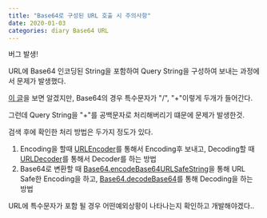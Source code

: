 ```yaml
---
title: "Base64로 구성된 URL 호출 시 주의사항"
date: 2020-01-03
categories: diary Base64 URL 
---
```

버그 발생!

URL에 Base64 인코딩된 String을 포함하여 Query String을 구성하여 보내는 과정에서 문제가 발생했다.

[이 글]을 보면 알겠지만, Base64의 경우 특수문자가 "/", "+"이렇게 두개가 들어간다.

그런데 Query String을 "+"를 공백문자로 처리해버리기 떄문에 문제가 발생한것.

검색 후에 확인한 처리 방법은 두가지 정도가 있다.

1. Encoding을 할때 [URLEncoder]를 통해서 Encoding후 보내고, Decoding할 때 [URLDecoder]를 통해서 Decoder를 하는 방법
2. Base64로 변환할 때 [Base64.encodeBase64URLSafeString]을 통해 URL Safe한 Encoding을 하고, [Base64.decodeBase64]를 통해 Decoding을 하는 방법

URL에 특수문자가 포함 될 경우 어떤예외상황이 나타나는지 확인하고 개발해야겠다..

[이 글]: https://ko.wikipedia.org/wiki/%EB%B2%A0%EC%9D%B4%EC%8A%A464
[URLEncoder]: https://docs.oracle.com/javase/8/docs/api/java/net/URLEncoder.html
[URLDecoder]: https://docs.oracle.com/javase/8/docs/api/java/net/URLDecoder.html
[Base64.encodeBase64URLSafeString]: https://commons.apache.org/proper/commons-codec/apidocs/org/apache/commons/codec/binary/Base64.html#encodeBase64URLSafeString
[Base64.decodeBase64]: https://commons.apache.org/proper/commons-codec/apidocs/org/apache/commons/codec/binary/Base64.html#decodeBase64

